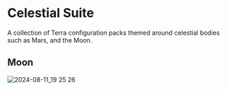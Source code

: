 # Celestial Suite
A collection of Terra configuration packs themed around celestial bodies such as Mars, and the Moon.
## Moon
![2024-08-11_19 25 26](https://github.com/user-attachments/assets/e62b9d3a-6660-4fd3-b86d-3eb8d3801766)
